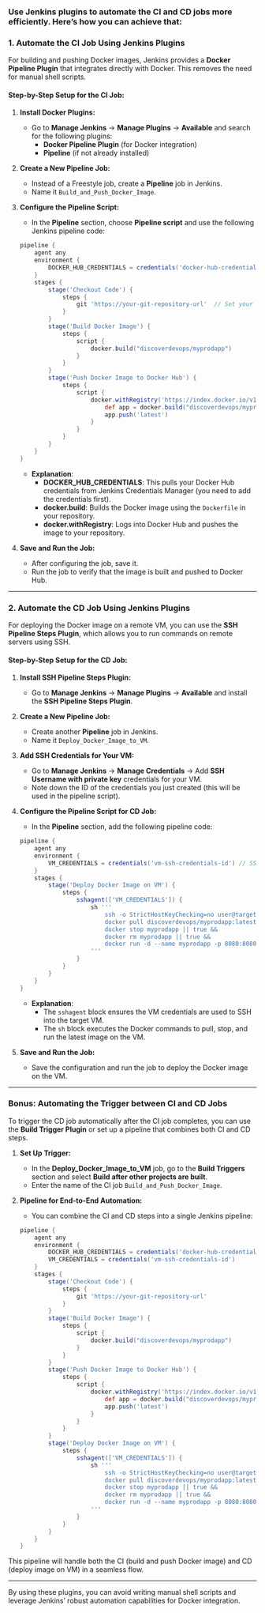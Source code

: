### Use Jenkins plugins to automate the CI and CD jobs more efficiently. Here’s how you can achieve that:

### **1. Automate the CI Job Using Jenkins Plugins**

For building and pushing Docker images, Jenkins provides a **Docker Pipeline Plugin** that integrates directly with Docker. This removes the need for manual shell scripts.

#### **Step-by-Step Setup for the CI Job:**

1. **Install Docker Plugins:**
   - Go to **Manage Jenkins** → **Manage Plugins** → **Available** and search for the following plugins:
     - **Docker Pipeline Plugin** (for Docker integration)
     - **Pipeline** (if not already installed)

2. **Create a New Pipeline Job:**
   - Instead of a Freestyle job, create a **Pipeline** job in Jenkins.
   - Name it `Build_and_Push_Docker_Image`.

3. **Configure the Pipeline Script:**
   - In the **Pipeline** section, choose **Pipeline script** and use the following Jenkins pipeline code:

   ```groovy
   pipeline {
       agent any
       environment {
           DOCKER_HUB_CREDENTIALS = credentials('docker-hub-credentials-id') // Add your Docker Hub credentials in Jenkins
       }
       stages {
           stage('Checkout Code') {
               steps {
                   git 'https://your-git-repository-url'  // Set your repo URL
               }
           }
           stage('Build Docker Image') {
               steps {
                   script {
                       docker.build("discoverdevops/myprodapp")
                   }
               }
           }
           stage('Push Docker Image to Docker Hub') {
               steps {
                   script {
                       docker.withRegistry('https://index.docker.io/v1/', 'DOCKER_HUB_CREDENTIALS') {
                           def app = docker.build("discoverdevops/myprodapp")
                           app.push('latest')
                       }
                   }
               }
           }
       }
   }
   ```

   - **Explanation**:
     - **DOCKER_HUB_CREDENTIALS**: This pulls your Docker Hub credentials from Jenkins Credentials Manager (you need to add the credentials first).
     - **docker.build**: Builds the Docker image using the `Dockerfile` in your repository.
     - **docker.withRegistry**: Logs into Docker Hub and pushes the image to your repository.

4. **Save and Run the Job:**
   - After configuring the job, save it.
   - Run the job to verify that the image is built and pushed to Docker Hub.

---

### **2. Automate the CD Job Using Jenkins Plugins**

For deploying the Docker image on a remote VM, you can use the **SSH Pipeline Steps Plugin**, which allows you to run commands on remote servers using SSH.

#### **Step-by-Step Setup for the CD Job:**

1. **Install SSH Pipeline Steps Plugin:**
   - Go to **Manage Jenkins** → **Manage Plugins** → **Available** and install the **SSH Pipeline Steps Plugin**.

2. **Create a New Pipeline Job:**
   - Create another **Pipeline** job in Jenkins.
   - Name it `Deploy_Docker_Image_to_VM`.

3. **Add SSH Credentials for Your VM:**
   - Go to **Manage Jenkins** → **Manage Credentials** → Add **SSH Username with private key** credentials for your VM.
   - Note down the ID of the credentials you just created (this will be used in the pipeline script).

4. **Configure the Pipeline Script for CD Job:**
   - In the **Pipeline** section, add the following pipeline code:

   ```groovy
   pipeline {
       agent any
       environment {
           VM_CREDENTIALS = credentials('vm-ssh-credentials-id') // SSH credentials for your VM
       }
       stages {
           stage('Deploy Docker Image on VM') {
               steps {
                   sshagent(['VM_CREDENTIALS']) {
                       sh '''
                           ssh -o StrictHostKeyChecking=no user@target_vm_ip '
                           docker pull discoverdevops/myprodapp:latest &&
                           docker stop myprodapp || true &&
                           docker rm myprodapp || true &&
                           docker run -d --name myprodapp -p 8080:8080 discoverdevops/myprodapp:latest'
                       '''
                   }
               }
           }
       }
   }
   ```

   - **Explanation**:
     - The `sshagent` block ensures the VM credentials are used to SSH into the target VM.
     - The `sh` block executes the Docker commands to pull, stop, and run the latest image on the VM.

5. **Save and Run the Job:**
   - Save the configuration and run the job to deploy the Docker image on the VM.

---

### **Bonus: Automating the Trigger between CI and CD Jobs**

To trigger the CD job automatically after the CI job completes, you can use the **Build Trigger Plugin** or set up a pipeline that combines both CI and CD steps.

1. **Set Up Trigger:**
   - In the **Deploy_Docker_Image_to_VM** job, go to the **Build Triggers** section and select **Build after other projects are built**.
   - Enter the name of the CI job `Build_and_Push_Docker_Image`.

2. **Pipeline for End-to-End Automation:**
   - You can combine the CI and CD steps into a single Jenkins pipeline:

   ```groovy
   pipeline {
       agent any
       environment {
           DOCKER_HUB_CREDENTIALS = credentials('docker-hub-credentials-id')
           VM_CREDENTIALS = credentials('vm-ssh-credentials-id')
       }
       stages {
           stage('Checkout Code') {
               steps {
                   git 'https://your-git-repository-url'
               }
           }
           stage('Build Docker Image') {
               steps {
                   script {
                       docker.build("discoverdevops/myprodapp")
                   }
               }
           }
           stage('Push Docker Image to Docker Hub') {
               steps {
                   script {
                       docker.withRegistry('https://index.docker.io/v1/', 'DOCKER_HUB_CREDENTIALS') {
                           def app = docker.build("discoverdevops/myprodapp")
                           app.push('latest')
                       }
                   }
               }
           }
           stage('Deploy Docker Image on VM') {
               steps {
                   sshagent(['VM_CREDENTIALS']) {
                       sh '''
                           ssh -o StrictHostKeyChecking=no user@target_vm_ip '
                           docker pull discoverdevops/myprodapp:latest &&
                           docker stop myprodapp || true &&
                           docker rm myprodapp || true &&
                           docker run -d --name myprodapp -p 8080:8080 discoverdevops/myprodapp:latest'
                       '''
                   }
               }
           }
       }
   }
   ```

This pipeline will handle both the CI (build and push Docker image) and CD (deploy image on VM) in a seamless flow.

---

By using these plugins, you can avoid writing manual shell scripts and leverage Jenkins’ robust automation capabilities for Docker integration.
